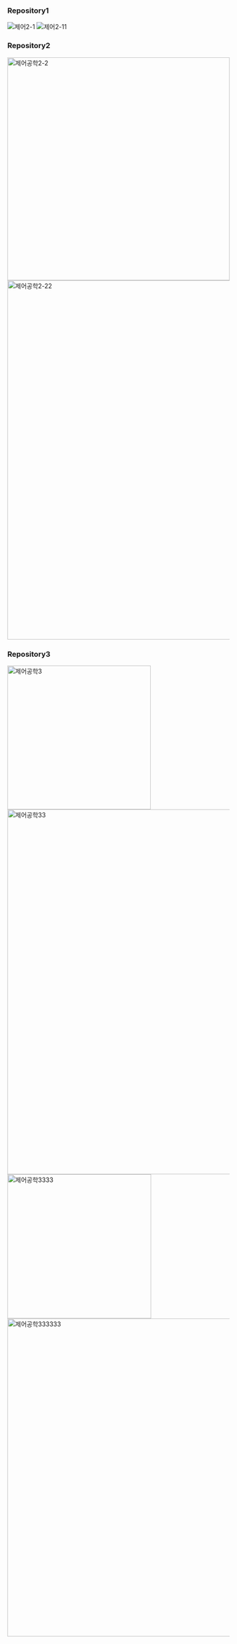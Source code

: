 ### Repository1  
![제어2-1](https://github.com/user-attachments/assets/f53659a2-01d3-49d7-8764-d5014c671b79)
![제어2-11](https://github.com/user-attachments/assets/cc3acb11-423c-476b-ad62-efa64ced4959)



### Repository2  
<img width="504" alt="제어공학2-2" src="https://github.com/user-attachments/assets/a9997db4-b610-4d2b-af74-c3a100008cc0">
<img width="812" alt="제어공학2-22" src="https://github.com/user-attachments/assets/4ac304ff-48e8-4326-a499-22a7fc677831">

### Repository3  
<img width="325" alt="제어공학3" src="https://github.com/user-attachments/assets/528f96a0-fc38-46ae-9265-a203e49fa2b6">
<img width="825" alt="제어공학33" src="https://github.com/user-attachments/assets/acc7b2f3-ef6a-46bc-a6e6-4a870ee51389">
<img width="326" alt="제어공학3333" src="https://github.com/user-attachments/assets/1042f94e-fcf3-4d35-9c54-f16e6b41ccd9">
<img width="719" alt="제어공학333333" src="https://github.com/user-attachments/assets/2ae0185b-745c-4271-a07d-aee9dbb7ae74">
